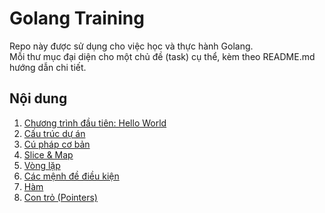 # Golang Training

Repo này được sử dụng cho việc học và thực hành Golang.  
Mỗi thư mục đại diện cho một chủ đề (task) cụ thể, kèm theo README.md hướng dẫn chi tiết.

## Nội dung

1. [Chương trình đầu tiên: Hello World](./hello-world/README.md)
2. [Cấu trúc dự án](./project-structure/README.md)
3. [Cú pháp cơ bản](./basic-syntax/README.md)
4. [Slice & Map](./slice-map/README.md)
5. [Vòng lặp](./loop/README.md)
6. [Các mệnh đề điều kiện](./conditions/README.md)
7. [Hàm](./functions/README.md)
8. [Con trỏ (Pointers)](./pointers/README.md)
